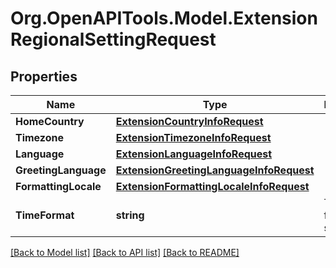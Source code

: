 
# Org.OpenAPITools.Model.ExtensionRegionalSettingRequest

## Properties

Name | Type | Description | Notes
------------ | ------------- | ------------- | -------------
**HomeCountry** | [**ExtensionCountryInfoRequest**](ExtensionCountryInfoRequest.md) |  | [optional] 
**Timezone** | [**ExtensionTimezoneInfoRequest**](ExtensionTimezoneInfoRequest.md) |  | [optional] 
**Language** | [**ExtensionLanguageInfoRequest**](ExtensionLanguageInfoRequest.md) |  | [optional] 
**GreetingLanguage** | [**ExtensionGreetingLanguageInfoRequest**](ExtensionGreetingLanguageInfoRequest.md) |  | [optional] 
**FormattingLocale** | [**ExtensionFormattingLocaleInfoRequest**](ExtensionFormattingLocaleInfoRequest.md) |  | [optional] 
**TimeFormat** | **string** | Time format setting | [optional] [default to TimeFormatEnum._12h]

[[Back to Model list]](../README.md#documentation-for-models)
[[Back to API list]](../README.md#documentation-for-api-endpoints)
[[Back to README]](../README.md)

